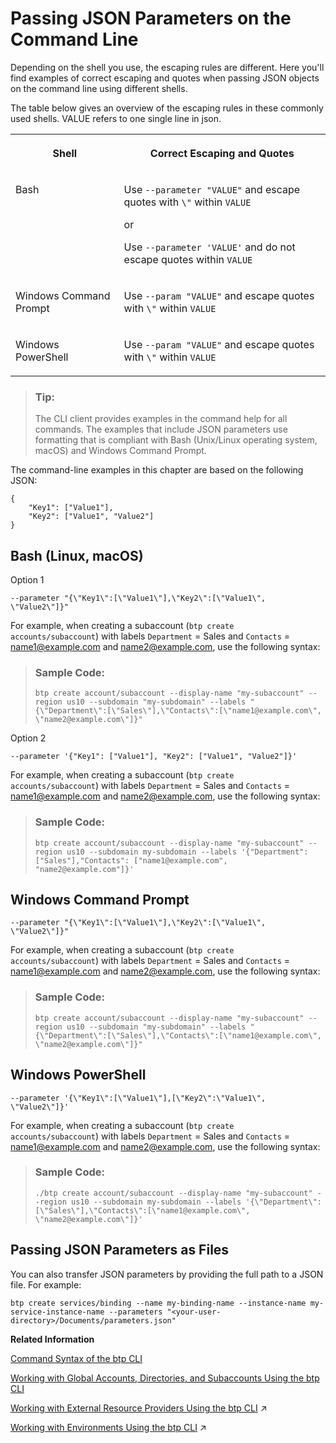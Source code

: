 <!-- loio899fe34d29c841e7bf78c70368592532 -->

# Passing JSON Parameters on the Command Line

Depending on the shell you use, the escaping rules are different. Here you'll find examples of correct escaping and quotes when passing JSON objects on the command line using different shells.

The table below gives an overview of the escaping rules in these commonly used shells. VALUE refers to one single line in json.


<table>
<tr>
<th valign="top">

Shell



</th>
<th valign="top">

Correct Escaping and Quotes



</th>
</tr>
<tr>
<td valign="top">

Bash



</td>
<td valign="top">

Use `--parameter "VALUE"` and escape quotes with `\"` within `VALUE`

or

Use `--parameter 'VALUE'` and do not escape quotes within `VALUE`



</td>
</tr>
<tr>
<td valign="top">

Windows Command Prompt



</td>
<td valign="top">

Use `--param "VALUE"` and escape quotes with `\"` within `VALUE` 



</td>
</tr>
<tr>
<td valign="top">

Windows PowerShell



</td>
<td valign="top">

Use `--param "VALUE"` and escape quotes with `\"` within `VALUE` 



</td>
</tr>
</table>

> ### Tip:  
> The CLI client provides examples in the command help for all commands. The examples that include JSON parameters use formatting that is compliant with Bash \(Unix/Linux operating system, macOS\) and Windows Command Prompt.

The command-line examples in this chapter are based on the following JSON:

```
{
    "Key1": ["Value1"],
    "Key2": ["Value1", "Value2"]
}

```



<a name="loio899fe34d29c841e7bf78c70368592532__section_qgg_gyd_hmb"/>

## Bash \(Linux, macOS\)

Option 1

```
--parameter "{\"Key1\":[\"Value1\"],\"Key2\":[\"Value1\", \"Value2\"]}"
```

For example, when creating a subaccount \(`btp create accounts/subaccount`\) with labels `Department` = Sales and `Contacts` = name1@example.com and name2@example.com, use the following syntax:

> ### Sample Code:  
> ```
> btp create account/subaccount --display-name "my-subaccount" --region us10 --subdomain "my-subdomain" --labels "{\"Department\":[\"Sales\"],\"Contacts\":[\"name1@example.com\", \"name2@example.com\"]}"
> ```



Option 2

```
--parameter '{"Key1": ["Value1"], "Key2": ["Value1", "Value2"]}'
```

For example, when creating a subaccount \(`btp create accounts/subaccount`\) with labels `Department` = Sales and `Contacts` = name1@example.com and name2@example.com, use the following syntax:

> ### Sample Code:  
> ```
> btp create account/subaccount --display-name "my-subaccount" --region us10 --subdomain my-subdomain --labels '{"Department": ["Sales"],"Contacts": ["name1@example.com", "name2@example.com"]}'
> ```



<a name="loio899fe34d29c841e7bf78c70368592532__section_gxx_dgr_vlb"/>

## Windows Command Prompt

```
--parameter "{\"Key1\":[\"Value1\"],\"Key2\":[\"Value1\", \"Value2\"]}"
```

For example, when creating a subaccount \(`btp create accounts/subaccount`\) with labels `Department` = Sales and `Contacts` = name1@example.com and name2@example.com, use the following syntax:

> ### Sample Code:  
> ```
> btp create account/subaccount --display-name "my-subaccount" --region us10 --subdomain "my-subdomain" --labels "{\"Department\":[\"Sales\"],\"Contacts\":[\"name1@example.com\", \"name2@example.com\"]}"
> ```



<a name="loio899fe34d29c841e7bf78c70368592532__section_ecd_ggr_vlb"/>

## Windows PowerShell

```
--parameter '{\"Key1\":[\"Value1\"],[\"Key2\":\"Value1\", \"Value2\"]}'
```

For example, when creating a subaccount \(`btp create accounts/subaccount`\) with labels `Department` = Sales and `Contacts` = name1@example.com and name2@example.com, use the following syntax:

> ### Sample Code:  
> ```
> ./btp create account/subaccount --display-name "my-subaccount" --region us10 --subdomain my-subdomain --labels '{\"Department\":[\"Sales\"],\"Contacts\":[\"name1@example.com\", \"name2@example.com\"]}'
> ```



<a name="loio899fe34d29c841e7bf78c70368592532__section_ls4_vvz_cqb"/>

## Passing JSON Parameters as Files

You can also transfer JSON parameters by providing the full path to a JSON file. For example:

```
btp create services/binding --name my-binding-name --instance-name my-service-instance-name --parameters "<your-user-directory>/Documents/parameters.json"
```

**Related Information**  


[Command Syntax of the btp CLI](command-syntax-of-the-btp-cli-69606f4.md "Each command consists of the base call btp followed by a verb (the action), a combination of group and object, and parameters.")

[Working with Global Accounts, Directories, and Subaccounts Using the btp CLI](working-with-global-accounts-directories-and-subaccounts-using-the-btp-cli-85a683e.md "Use the SAP BTP command line interface (btp CLI) to manage operations with global accounts, directories, and subaccounts.")

[Working with External Resource Providers Using the btp CLI](https://help.sap.com/viewer/65de2977205c403bbc107264b8eccf4b/Cloud/en-US/48d7688f166642dca0c431f55d1d141f.html "Use the SAP BTP command line interface (btp CLI) to get details, or to create or delete resource provider instances in a global account.") :arrow_upper_right:

[Working with Environments Using the btp CLI](https://help.sap.com/viewer/65de2977205c403bbc107264b8eccf4b/Cloud/en-US/48db1553eb18451e8f71fc56d99ede71.html "Use the SAP BTP command line interface (btp CLI) to manage runtime environment instances in a subaccount. For example, enable the Cloud Foundry environment by creating a Cloud Foundry org (environment instance).") :arrow_upper_right:

